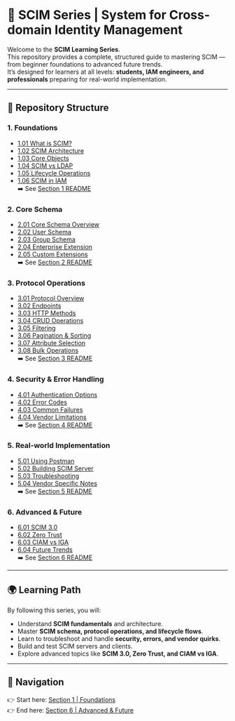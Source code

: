 # 🔑 SCIM Series | System for Cross-domain Identity Management

Welcome to the **SCIM Learning Series**.  
This repository provides a complete, structured guide to mastering SCIM — from beginner foundations to advanced future trends.  
It’s designed for learners at all levels: **students, IAM engineers, and professionals** preparing for real-world implementation.  

---

## 📂 Repository Structure

### 1. Foundations
- [1.01 What is SCIM?](1-foundations/1.01-what-is-scim.md)  
- [1.02 SCIM Architecture](1-foundations/1.02-scim-architecture.md)  
- [1.03 Core Objects](1-foundations/1.03-core-objects.md)  
- [1.04 SCIM vs LDAP](1-foundations/1.04-scim-vs-ldap.md)  
- [1.05 Lifecycle Operations](1-foundations/1.05-lifecycle-operations.md)  
- [1.06 SCIM in IAM](1-foundations/1.06-scim-in-iam.md)  
➡️ See [Section 1 README](1-foundations/README.md)

### 2. Core Schema
- [2.01 Core Schema Overview](2-core-schema/2.01-core-schema-overview.md)  
- [2.02 User Schema](2-core-schema/2.02-user-schema.md)  
- [2.03 Group Schema](2-core-schema/2.03-group-schema.md)  
- [2.04 Enterprise Extension](2-core-schema/2.04-enterprise-extension.md)  
- [2.05 Custom Extensions](2-core-schema/2.05-custom-extensions.md)  
➡️ See [Section 2 README](2-core-schema/README.md)

### 3. Protocol Operations
- [3.01 Protocol Overview](3-protocol-operations/3.01-protocol-overview.md)  
- [3.02 Endpoints](3-protocol-operations/3.02-endpoints.md)  
- [3.03 HTTP Methods](3-protocol-operations/3.03-http-methods.md)  
- [3.04 CRUD Operations](3-protocol-operations/3.04-crud-operations.md)  
- [3.05 Filtering](3-protocol-operations/3.05-filtering.md)  
- [3.06 Pagination & Sorting](3-protocol-operations/3.06-pagination-sorting.md)  
- [3.07 Attribute Selection](3-protocol-operations/3.07-attribute-selection.md)  
- [3.08 Bulk Operations](3-protocol-operations/3.08-bulk-operations.md)  
➡️ See [Section 3 README](3-protocol-operations/README.md)

### 4. Security & Error Handling
- [4.01 Authentication Options](4-security-error-handling/4.01-authentication-options.md)  
- [4.02 Error Codes](4-security-error-handling/4.02-error-codes.md)  
- [4.03 Common Failures](4-security-error-handling/4.03-common-failures.md)  
- [4.04 Vendor Limitations](4-security-error-handling/4.04-vendor-limitations.md)  
➡️ See [Section 4 README](4-security-error-handling/README.md)

### 5. Real-world Implementation
- [5.01 Using Postman](5-real-world-implementation/5.01-using-postman.md)  
- [5.02 Building SCIM Server](5-real-world-implementation/5.02-building-scim-server.md)  
- [5.03 Troubleshooting](5-real-world-implementation/5.03-troubleshooting.md)  
- [5.04 Vendor Specific Notes](5-real-world-implementation/5.04-vendor-specific-notes.md)  
➡️ See [Section 5 README](5-real-world-implementation/README.md)

### 6. Advanced & Future
- [6.01 SCIM 3.0](6-advanced-future/6.01-scim-3.0.md)  
- [6.02 Zero Trust](6-advanced-future/6.02-zero-trust.md)  
- [6.03 CIAM vs IGA](6-advanced-future/6.03-ciam-vs-iga.md)  
- [6.04 Future Trends](6-advanced-future/6.04-future-trends.md)  
➡️ See [Section 6 README](6-advanced-future/README.md)

---

## 🌍 Learning Path

By following this series, you will:  
- Understand **SCIM fundamentals** and architecture.  
- Master **SCIM schema, protocol operations, and lifecycle flows**.  
- Learn to troubleshoot and handle **security, errors, and vendor quirks**.  
- Build and test SCIM servers and clients.  
- Explore advanced topics like **SCIM 3.0, Zero Trust, and CIAM vs IGA**.  

---

## 🔗 Navigation

👉 Start here: [Section 1 | Foundations](1-foundations/README.md)  
👉 End here: [Section 6 | Advanced & Future](6-advanced-future/README.md)
